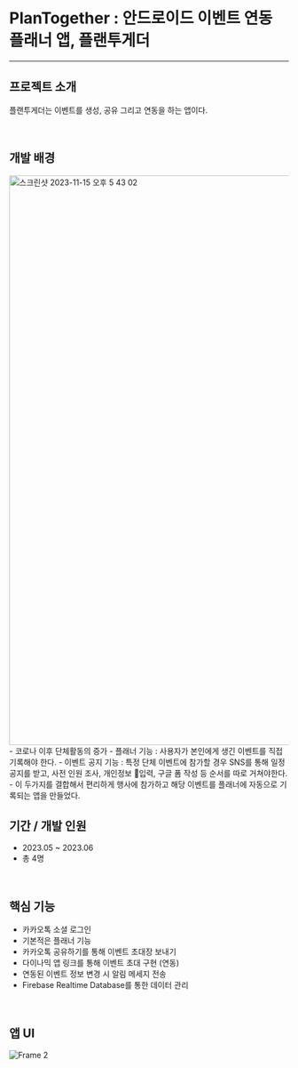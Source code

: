 # **PlanTogether : 안드로이드 이벤트 연동 플래너 앱, 플랜투게더** 

*****

## **프로젝트 소개**

플랜투게더는 이벤트를 생성, 공유 그리고 연동을 하는 앱이다.

<br/> 

## **개발 배경**
<img width="1025" alt="스크린샷 2023-11-15 오후 5 43 02" src="https://github.com/PlanTogether/PlanTogether_Android/assets/92996412/8ac74131-00e4-40ad-8a9a-3c8502493cb6">
- 코로나 이후 단체활동의 증가
- 플래너 기능 : 사용자가 본인에게 생긴 이벤트를 직접 기록해야 한다.
- 이벤트 공지 기능 : 특정 단체 이벤트에 참가할 경우 SNS를 통해 일정 공지를 받고, 사전 인원 조사, 개인정보 입력, 구글 폼 작성 등 순서를 따로 거쳐야한다.
- 이 두가지를 결합해서 편리하게 행사에 참가하고 해당 이벤트를 플래너에 자동으로 기록되는 앱을 만들었다.

<br/> 

## **기간 / 개발 인원**

- 2023.05 ~ 2023.06
- 총 4명

<br/> 

## **핵심 기능**

- 카카오톡 소셜 로그인
- 기본적은 플래너 기능
- 카카오톡 공유하기를 통해 이벤트 초대장 보내기
- 다이나믹 앱 링크를 통해 이벤트 초대 구현 (연동)
- 연동된 이벤트 정보 변경 시 알림 메세지 전송
- Firebase Realtime Database를 통한 데이터 관리

<br/> 

## **앱 UI**
![Frame 2](https://github.com/PlanTogether/PlanTogether_Android/assets/92996412/a528d430-1e11-4e2f-ae8c-14ef8656dd62)


